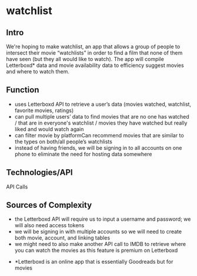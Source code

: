 # watchlist

## Intro
We're hoping to make watchlist, an app that allows a group of people to intersect their movie “watchlists” in order to find a film that none of them have seen (but they all would like to watch). The app will compile Letterboxd* data and movie availability data to efficiency suggest movies and where to watch them.

## Function
- uses Letterboxd API to retrieve a user’s data (movies watched, watchlist, favorite movies, ratings)
- can pull multiple users’ data to find movies that are no one has watched / that are in everyone's watchlist / movies they have watched but really liked and would watch again
- can filter movie by platformCan recommend movies that are similar to the types on both/all people’s watchlists
- instead of having friends, we will be signing in to all accounts on one phone to eliminate the need for hosting data somewhere

## Technologies/API
API Calls

## Sources of Complexity
- the Letterboxd API will require us to input a username and password; we will also need access tokens
- we will be signing in with multiple accounts so we will need to create both movie, account, and linking tables
- we might need to also make another API call to IMDB to retrieve where you can watch the movies as this feature is premium on Letterboxd


* *Letterboxd is an online app that is essentially Goodreads but for movies
